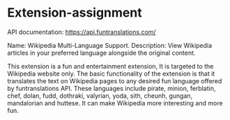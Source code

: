 # Extension-assignment

API documentation: https://api.funtranslations.com/


Name: Wikipedia Multi-Language Support.
Description: View Wikipedia articles in your preferred language alongside the original content.

This extension is a fun and entertainment extension, It is targeted to the Wikipedia website only. The basic functionality of the extension is that it translates the text on Wikipedia pages to any desired fun language offered by funtranslations API. These languages include pirate, minion, ferblatin, chef, dolan, fudd, dothraki, valyrian, yoda, sith, cheunh, gungan, mandalorian and huttese. It can make Wikipedia more interesting and more fun.
